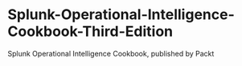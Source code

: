 # Splunk-Operational-Intelligence-Cookbook-Third-Edition
Splunk Operational Intelligence Cookbook, published by Packt
